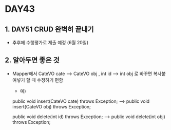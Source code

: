 # DAY43

## 1. DAY51 CRUD 완벽히 끝내기
* 추후에 수행평가로 제출 예정 (6월 20일)

## 2. 알아두면 좋은 것
* Mapper에서 CateVO cate --> CateVO obj , int id --> int obj 로 바꾸면 복사붙여넣기 할 때 수정하기 편함


  * 예) 

  public void insert(CateVO cate) throws Exception;  --> public void insert(CateVO obj) throws Exception;
  
  public void delete(int id) throws Exception; --> public void delete(int obj) throws Exception;
